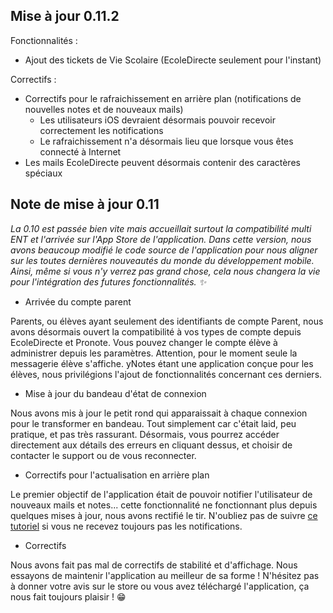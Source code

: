 ## Mise à jour 0.11.2
Fonctionnalités :
- Ajout des tickets de Vie Scolaire (EcoleDirecte seulement pour l'instant)

Correctifs :
- Correctifs pour le rafraichissement en arrière plan (notifications de nouvelles notes et de nouveaux mails)
  - Les utilisateurs iOS devraient désormais pouvoir recevoir correctement les notifications
  - Le rafraichissement n'a désormais lieu que lorsque vous êtes connecté à Internet 
- Les mails EcoleDirecte peuvent désormais contenir des caractères spéciaux

## Note de mise à jour 0.11
*La 0.10 est passée bien vite mais accueillait surtout la compatibilité multi ENT et l'arrivée sur l'App Store de l'application.
Dans cette version, nous avons beaucoup modifié le code source de l'application pour nous aligner sur les toutes dernières nouveautés du monde du développement mobile.
Ainsi, même si vous n'y verrez pas grand chose, cela nous changera la vie pour l'intégration des futures fonctionnalités. ✨*

- Arrivée du compte parent
  
Parents, ou élèves ayant seulement des identifiants de compte Parent, nous avons désormais ouvert la compatibilité à vos types de compte depuis EcoleDirecte et Pronote.
Vous pouvez changer le compte élève à administrer depuis les paramètres. Attention, pour le moment seule la messagerie élève s'affiche.
yNotes étant une application conçue pour les élèves, nous privilégions l'ajout de fonctionnalités concernant ces derniers.

- Mise à jour du bandeau d'état de connexion
  
Nous avons mis à jour le petit rond qui apparaissait à chaque connexion pour le transformer en bandeau. 
Tout simplement car c'était laid, peu pratique, et pas très rassurant. 
Désormais, vous pourrez accéder directement aux détails des erreurs en cliquant dessus, et choisir de contacter le support ou de vous reconnecter. 

- Correctifs pour l'actualisation en arrière plan
  
Le premier objectif de l'application était de pouvoir notifier l'utilisateur de nouveaux mails et notes... cette fonctionnalité ne fonctionnant plus depuis quelques mises à jour, nous avons rectifié le tir. N'oubliez pas de suivre [ce tutoriel](https://support.ynotes.fr/divers/notifications) si vous ne recevez toujours pas les notifications. 

- Correctifs
  
Nous avons fait pas mal de correctifs de stabilité et d'affichage. Nous essayons de maintenir l'application au meilleur de sa forme ! N'hésitez pas à donner votre avis sur le store ou vous avez téléchargé l'application, ça nous fait toujours plaisir ! 😁